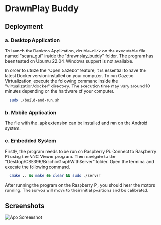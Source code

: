 
# DrawnPlay Buddy


## Deployment

### a. Desktop Application

To launch the Desktop Application, double-click on the executable file named "scara_gui" inside the "drawnplay_buddy" folder. The program has been tested on Ubuntu 22.04. Windows support is not available.

In order to utilize the "Open Gazebo" feature, it is essential to have the latest Docker version installed on your computer. To run Gazebo Virtualization, execute the following command inside the "virtualization/docker" directory. The execution time may vary around 10 minutes depending on the hardware of your computer.

```bash
  sudo ./build-and-run.sh
```

### b. Mobile Application

The file with the .apk extension can be installed and run on the Android system.

### c. Embedded System

Firstly, the program needs to be run on Raspberry Pi. Connect to Raspberry Pi using the VNC Viewer program. Then navigate to the "Desktop/CSE396/BrachioGraphWithServer" folder. Open the terminal and execute the following command.

```bash
  cmake .. && make && clear && sudo ./server
```

After running the program on the Raspberry Pi, you should hear the motors running. The servos will move to their initial positions and be calibrated.


## Screenshots

![App Screenshot](https://via.placeholder.com/468x300?text=App+Screenshot+Here)

